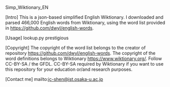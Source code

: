  Simp_Wiktionary_EN

[Intro]
This is a json-based simplified English Wiktionary.
I downloaded and parsed 466,000 English words from Wiktionary,
using the word list provided in https://github.com/dwyl/english-words.

[Usage]
lookup.py prestigious

[Copyright]
The copyright of the word list belongs to the creator of repository https://github.com/dwyl/english-words.
The copyright of the word definitions belongs to Wiktionary https://www.wiktionary.org/.
Follow CC-BY-SA / the GFDL. CC-BY-SA required by Wiktionary 
if you want to use this repository for your education or/and research purposes.

[Contact me]
mailto:jc-shen@ist.osaka-u.ac.jp 
